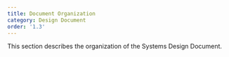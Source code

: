```yaml
---
title: Document Organization
category: Design Document
order: '1.3'
---
```


This section describes the organization of the Systems Design Document.

